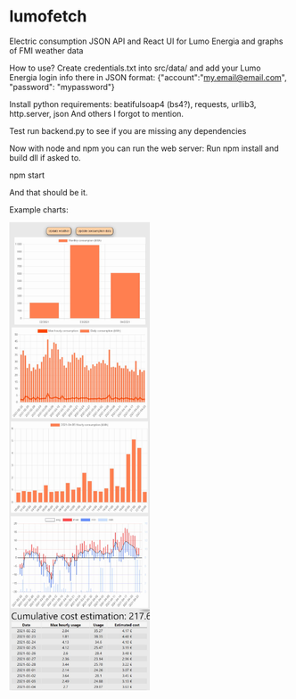 # lumofetch
Electric consumption JSON API and React UI for Lumo Energia and graphs of FMI weather data

How to use?
Create credentials.txt into src/data/ and add your Lumo Energia login info there in JSON format:
{"account":"my.email@email.com", "password": "mypassword"}

Install python requirements: beatifulsoap4 (bs4?), requests, urllib3, http.server, json
And others I forgot to mention.

Test run backend.py to see if you are missing any dependencies

Now with node and npm you can run the web server:
Run npm install and build dll if asked to.

npm start

And that should be it.

Example charts:

<img src="./public/monthly.jpg" style="display:block;width:50%;height:50%;">

<img src="./public/daily.jpg" style="display:block;width:50%;height:50%;">

<img src="./public/hourly.jpg" style="display:block;width:50%;height:50%;">

<img src="./public/weather.jpg" style="display:block;width:50%;height:50%;">

<img src="./public/cost.jpg" style="display:block;width:50%;height:50%;">